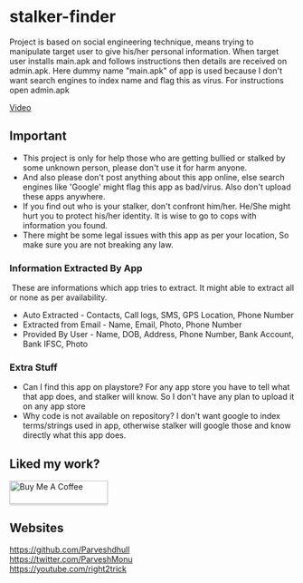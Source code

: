 # stalker-finder

Project is based on social engineering technique, means trying to manipulate target user to give his/her personal information. When target user installs main.apk and follows instructions then details are received on admin.apk. Here dummy name "main.apk" of app is used because I don't want search engines to index name and flag this as virus. For instructions open admin.apk


[Video](video.mkv)

## Important
- This project is only for help those who are getting bullied or stalked by some unknown person, please don't use it for harm anyone. 
- And also please don't post anything about this app online, else search engines like 'Google' might flag this app as bad/virus. Also don't upload these apps anywhere. 
- If you find out who is your stalker, don't confront him/her. He/She might hurt you to protect his/her identity. It is wise to go to cops with information you found.
- There might be some legal issues with this app as per your location, So make sure you are not breaking any law.

### Information Extracted By App
​	These are informations which app tries to extract. It might able to extract all or none as per availability.

- Auto Extracted - Contacts, Call logs, SMS, GPS Location, Phone Number
- Extracted from Email - Name, Email, Photo, Phone Number
- Provided By User - Name, DOB, Address, Phone Number, Bank Account, Bank IFSC, Photo

### Extra Stuff

- Can I find this app on playstore?
  			For any app store you have to tell what that app does, and stalker will know. So I don't have any plan to upload it on any app store
-  Why code is not available on repository?
    		I don't want google to index terms/strings used in app, otherwise stalker will google those and know directly what this app does.


## Liked my work?
<a href="https://www.buymeacoffee.com/parveshmonu" target="_blank"><img src="https://www.buymeacoffee.com/assets/img/custom_images/orange_img.png" alt="Buy Me A Coffee" style="height: 41px !important;width: 174px !important;box-shadow: 0px 3px 2px 0px rgba(190, 190, 190, 0.5) !important;-webkit-box-shadow: 0px 3px 2px 0px rgba(190, 190, 190, 0.5) !important;" ></a>

## Websites
https://github.com/Parveshdhull
<br />https://twitter.com/ParveshMonu
<br />https://youtube.com/right2trick
